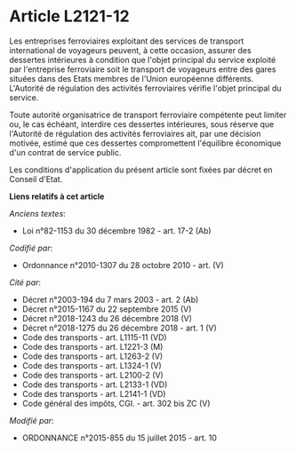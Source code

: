# Article L2121-12

Les entreprises ferroviaires exploitant des services de transport international de voyageurs peuvent, à cette occasion,
assurer des dessertes intérieures à condition que l'objet principal du service exploité par l'entreprise ferroviaire soit le
transport de voyageurs entre des gares situées dans des Etats membres de l'Union européenne différents. L'Autorité de
régulation des activités ferroviaires vérifie l'objet principal du service. 

Toute autorité organisatrice de transport ferroviaire compétente peut limiter ou, le cas échéant, interdire ces dessertes
intérieures, sous réserve que l'Autorité de régulation des activités ferroviaires ait, par une décision motivée, estimé que
ces dessertes compromettent l'équilibre économique d'un contrat de service public. 

Les conditions d'application du présent article sont fixées par décret en Conseil d'Etat.

**Liens relatifs à cet article**

_Anciens textes_:

  - Loi n°82-1153 du 30 décembre 1982 - art. 17-2 (Ab)

_Codifié par_:

  - Ordonnance n°2010-1307 du 28 octobre 2010 - art. (V)

_Cité par_:

  - Décret n°2003-194 du 7 mars 2003 - art. 2 (Ab)
  - Décret n°2015-1167 du 22 septembre 2015 (V)
  - Décret n°2018-1243 du 26 décembre 2018 (V)
  - Décret n°2018-1275 du 26 décembre 2018 - art. 1 (V)
  - Code des transports - art. L1115-11 (VD)
  - Code des transports - art. L1221-3 (M)
  - Code des transports - art. L1263-2 (V)
  - Code des transports - art. L1324-1 (V)
  - Code des transports - art. L2100-2 (V)
  - Code des transports - art. L2133-1 (VD)
  - Code des transports - art. L2141-1 (VD)
  - Code général des impôts, CGI. - art. 302 bis ZC (V)

_Modifié par_:

  - ORDONNANCE n°2015-855 du 15 juillet 2015 - art. 10
